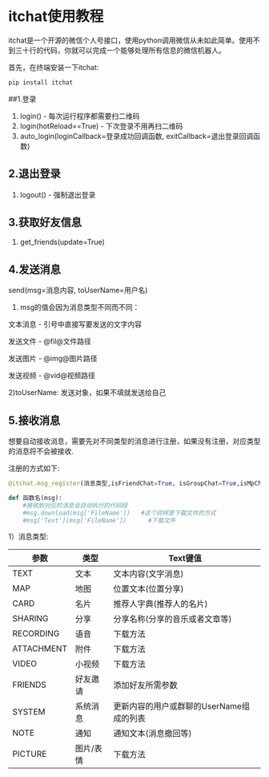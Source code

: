 # itchat使用教程  

itchat是一个开源的微信个人号接口，使用python调用微信从未如此简单。使用不到三十行的代码，你就可以完成一个能够处理所有信息的微信机器人。

首先，在终端安装一下itchat:

```python
pip install itchat
```

##1.登录

1. login()  - 每次运行程序都需要扫二维码
2. login(hotReload==True)  - 下次登录不用再扫二维码
3. auto_login(loginCallback=登录成功回调函数, exitCallback=退出登录回调函数)



## 2.退出登录

1. logout()    - 强制退出登录



## 3.获取好友信息

1. get_friends(update=True)



## 4.发送消息  

send(msg=消息内容, toUserName=用户名)

1) msg的值会因为消息类型不同而不同：

文本消息 - 引号中直接写要发送的文字内容

发送文件 - @fil@文件路径

发送图片 - @img@图片路径

发送视频 - @vid@视频路径

2)toUserName:  发送对象，如果不填就发送给自己

## 5.接收消息

想要自动接收消息，需要先对不同类型的消息进行注册，如果没有注册，对应类型的消息将不会被接收.

注册的方式如下:

```python
@itchat.msg_register(消息类型,isFriendChat=True, isGroupChat=True,isMpChat=True)

def 函数名(msg):
	#接收到对应的消息会自动执行的代码段
    #msg.download(msg['FileName'])   #这个同样是下载文件的方式
    #msg['Text'](msg['FileName'])      #下载文件

```

1）消息类型:

| 参数 | 类型 | Text键值           |
| ---- | ---- | ------------------ |
| TEXT | 文本 | 文本内容(文字消息) |
|MAP|地图|位置文本(位置分享)|
|CARD|名片|推荐人字典(推荐人的名片)|
|SHARING|分享|分享名称(分享的音乐或者文章等)|
|RECORDING|语音|下载方法|
|ATTACHMENT|附件|下载方法|
|VIDEO|小视频|下载方法|
|FRIENDS|好友邀请|添加好友所需参数|
|SYSTEM|系统消息|更新内容的用户或群聊的UserName组成的列表|
|NOTE|通知|通知文本(消息撤回等)|
|PICTURE|图片/表情|下载方法|




